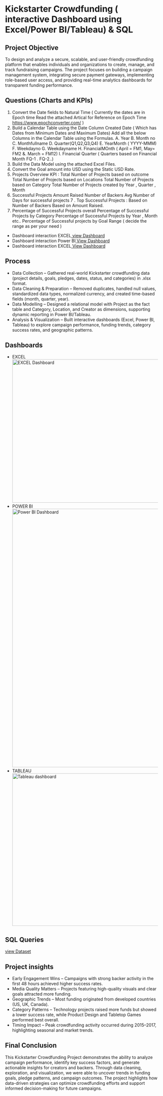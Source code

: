 # Kickstarter Crowdfunding ( interactive Dashboard using Excel/Power BI/Tableau) & SQL
## Project Objective
To design and analyze a secure, scalable, and user-friendly crowdfunding platform that enables individuals and organizations to create, manage, and track fundraising campaigns. The project focuses on building a campaign management system, integrating secure payment gateways, implementing role-based user access, and providing real-time analytics dashboards for transparent funding performance.

## Questions (Charts and KPIs)
1. Convert the Date fields to Natural Time ( Currently the dates are in Epoch time Read the attached Artical for Reference on Epoch Time 
             https://www.epochconverter.com/ )
2. Build a Calendar Table using the Date Column Created Date ( Which has Dates from Minimum Dates and Maximum Dates)
  Add all the below Columns in the Calendar Table using the Formulas.
   A. Year
   B. Month no
   C. Monthfullname
   D. Quarter(Q1,Q2,Q3,Q4)
   E. YearMonth ( YYYY-MMM)
   F. Weekdayno
   G. Weekdayname
   H. FinancialMOnth ( April = FM1, May= FM2  &. March = FM12)
   I. Financial Quarter ( Quarters based on Financial Month FQ-1 . FQ-2..)
3. Build the Data Model using the attached Excel Files.
4. Convert the Goal amount into USD using the Static USD Rate.
5. Projects Overview KPI :
     Total Number of Projects based on outcome 
     Total Number of Projects based on Locations
     Total Number of Projects based on  Category
     Total Number of Projects created by Year , Quarter , Month
6.  Successful Projects
     Amount Raised 
     Number of Backers
     Avg Number of Days for successful projects
7 . Top Successful Projects :
    Based on Number of Backers
    Based on Amount Raised.
8. Percentage of Successful Projects overall
   Percentage of Successful Projects  by Category
   Percentage of Successful Projects by Year , Month etc..
   Percentage of Successful projects by Goal Range ( decide the range as per your need )
- Dashboard interaction EXCEL<a href="https://github.com/Rakshithabadiger/Kickstarter-Crowdfunding-/blob/main/EXCEL%20Dashboard.png"> view Dashboard </a>
- Dashboard interaction Power BI<a href="https://github.com/Rakshithabadiger/Kickstarter-Crowdfunding-/blob/main/Power%20BI%20Dashboard.png"> View Dashboard </a>
- Dashboard interaction EXCEL<a href="https://github.com/Rakshithabadiger/Kickstarter-Crowdfunding-/blob/main/Tableau%20dashboard.png"> View Dashboard </a>

## Process
- Data Collection – Gathered real-world Kickstarter crowdfunding data (project details, goals, pledges, dates, status, and categories) in .xlsx format.
- Data Cleaning & Preparation – Removed duplicates, handled null values, standardized data types, normalized currency, and created time-based fields (month, quarter, year).
- Data Modelling – Designed a relational model with Project as the fact table and Category, Location, and Creator as dimensions, supporting dynamic reporting in Power BI/Tableau.
- Analysis & Visualization – Built interactive dashboards (Excel, Power BI, Tableau) to explore campaign performance, funding trends, category success rates, and geographic patterns.

## Dashboards
- EXCEL<img width="1144" height="471" alt="EXCEL Dashboard" src="https://github.com/user-attachments/assets/c8acce38-1826-446c-80cb-c9e5eaec24c9" />
- POWER BI<img width="1745" height="849" alt="Power BI Dashboard" src="https://github.com/user-attachments/assets/9902db1f-b026-4de3-9f45-44e608234d8a" />
- TABLEAU<img width="1137" height="501" alt="Tableau dashboard" src="https://github.com/user-attachments/assets/71d68119-b5f0-4dc3-ab75-329718e226e8" />

## SQL Queries
<a href="https://github.com/Rakshithabadiger/Kickstarter-Crowdfunding-/blob/main/Grp%201-crowdfundingKickstarter%20finalll.sql"> view Dataset</a>

## Project insights
- Early Engagement Wins – Campaigns with strong backer activity in the first 48 hours achieved higher success rates.
- Media Quality Matters – Projects featuring high-quality visuals and clear goals attracted more funding.
- Geographic Trends – Most funding originated from developed countries (US, UK, Canada).
- Category Patterns – Technology projects raised more funds but showed a lower success rate, while Product Design and Tabletop Games performed best overall.
- Timing Impact – Peak crowdfunding activity occurred during 2015–2017, highlighting seasonal and market trends.

## Final Conclusion
This Kickstarter Crowdfunding Project demonstrates the ability to analyze campaign performance, identify key success factors, and generate actionable insights for creators and backers. Through data cleaning, exploration, and visualization, we were able to uncover trends in funding goals, pledge patterns, and campaign outcomes. The project highlights how data-driven strategies can optimize crowdfunding efforts and support informed decision-making for future campaigns.
